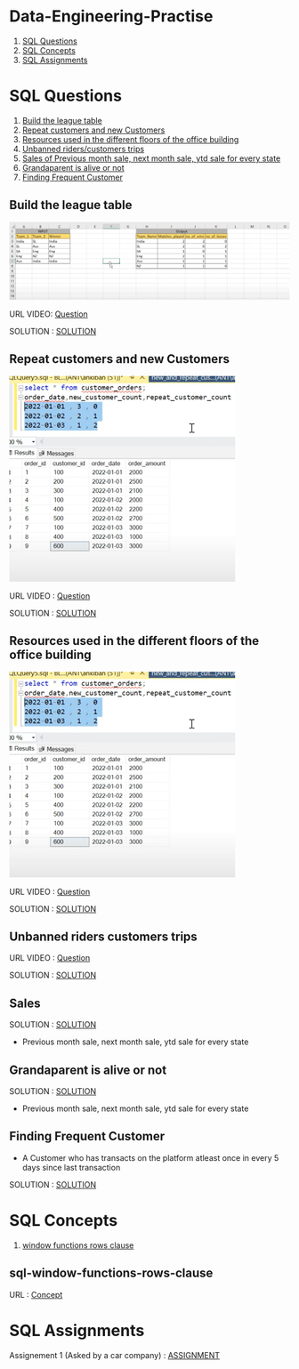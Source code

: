 # Data-Engineering-Practise

1. [SQL Questions](#SQL-Questions)
2. [SQL Concepts](#SQL-Concepts)
3. [SQL Assignments](#SQL-Assignments)

# SQL Questions
1. [Build the league table](#Build-the-league-table)
2. [Repeat customers and new Customers](#Repeat-customers-and-new-Customers)
3. [Resources used in the different floors of the office building](#Resources-used-in-the-different-floors-of-the-office-building)
4. [Unbanned riders/customers trips](#Unbanned-riders-customers-trips)
5. [Sales of Previous month sale, next month sale, ytd sale for every state](#Sales)
6. [Grandaparent is alive or not](#Grandaparent-is-alive-or-not)
7. [Finding Frequent Customer](#Finding-Frequent-Customer)

## Build the league table
![img.png](images/icc_world_cup.png)

URL VIDEO:  [Question](https://www.youtube.com/watch?v=qyAgWL066Vo&list=PLBTZqjSKn0IeKBQDjLmzisazhqQy4iGkb)

SOLUTION : [SOLUTION](Questions/icc_world_cup.sql)

## Repeat customers and new Customers
![img.png](images/img.png)

URL VIDEO :  [Question](https://www.youtube.com/watch?v=MpAMjtvarrc&list=PLBTZqjSKn0IeKBQDjLmzisazhqQy4iGkb&index=2)

SOLUTION : [SOLUTION](Questions/new_repeat_customers.sql)

## Resources used in the different floors of the office building
![img.png](images/img.png)

URL VIDEO :  [Question](https://www.youtube.com/watch?v=P6kNMyqKD0A&list=PLBTZqjSKn0IeKBQDjLmzisazhqQy4iGkb&index=3)

SOLUTION : [SOLUTION](Questions/resources_used.sql)

## Unbanned riders customers trips
URL VIDEO :  [Question](https://www.youtube.com/watch?v=EjzhMv0E_FE&list=PLBTZqjSKn0IeKBQDjLmzisazhqQy4iGkb&index=7)

SOLUTION : [SOLUTION](Questions/trips.sql)

## Sales
SOLUTION : [SOLUTION](Questions/sales.sql)

- Previous month sale, next month sale, ytd sale for every state

## Grandaparent is alive or not
SOLUTION : [SOLUTION](Questions/grandparent_alive.sql)

- Previous month sale, next month sale, ytd sale for every state
## Finding Frequent Customer 

- A Customer who has transacts on the platform atleast once in every 5 days since last transaction

SOLUTION : [SOLUTION](Questions/frequent_customer.sql)

# SQL Concepts 
1. [window functions rows clause](#sql-window-functions-rows-clause)


## sql-window-functions-rows-clause
URL : [Concept](https://learnsql.com/blog/sql-window-functions-rows-clause/)

# SQL Assignments

Assignement 1 (Asked by a car company) : [ASSIGNMENT](Assignments/assignment_car_company.docx)
